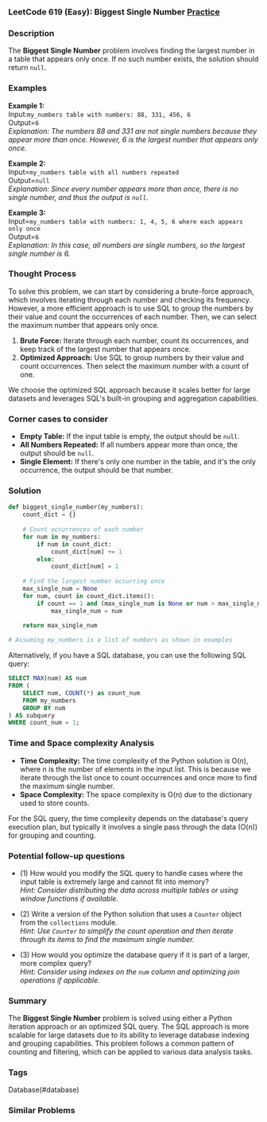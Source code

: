 ### LeetCode 619 (Easy): Biggest Single Number [Practice](https://leetcode.com/problems/biggest-single-number)

### Description  
The **Biggest Single Number** problem involves finding the largest number in a table that appears only once. If no such number exists, the solution should return `null`.

### Examples  

**Example 1:**  
Input:`my_numbers table with numbers: 88, 331, 456, 6`  
Output=`6`  
*Explanation: The numbers 88 and 331 are not single numbers because they appear more than once. However, 6 is the largest number that appears only once.*

**Example 2:**  
Input=`my_numbers table with all numbers repeated`  
Output=`null`  
*Explanation: Since every number appears more than once, there is no single number, and thus the output is `null`.*

**Example 3:**  
Input=`my_numbers table with numbers: 1, 4, 5, 6 where each appears only once`  
Output=`6`  
*Explanation: In this case, all numbers are single numbers, so the largest single number is 6.*

### Thought Process  
To solve this problem, we can start by considering a brute-force approach, which involves iterating through each number and checking its frequency. However, a more efficient approach is to use SQL to group the numbers by their value and count the occurrences of each number. Then, we can select the maximum number that appears only once.

1. **Brute Force:** Iterate through each number, count its occurrences, and keep track of the largest number that appears once.
2. **Optimized Approach:** Use SQL to group numbers by their value and count occurrences. Then select the maximum number with a count of one.

We choose the optimized SQL approach because it scales better for large datasets and leverages SQL's built-in grouping and aggregation capabilities.

### Corner cases to consider  
- **Empty Table:** If the input table is empty, the output should be `null`.
- **All Numbers Repeated:** If all numbers appear more than once, the output should be `null`.
- **Single Element:** If there's only one number in the table, and it's the only occurrence, the output should be that number.

### Solution  
```python
def biggest_single_number(my_numbers):
    count_dict = {}
    
    # Count occurrences of each number
    for num in my_numbers:
        if num in count_dict:
            count_dict[num] += 1
        else:
            count_dict[num] = 1
    
    # Find the largest number occurring once
    max_single_num = None
    for num, count in count_dict.items():
        if count == 1 and (max_single_num is None or num > max_single_num):
            max_single_num = num
    
    return max_single_num

# Assuming my_numbers is a list of numbers as shown in examples
```

Alternatively, if you have a SQL database, you can use the following SQL query:

```sql
SELECT MAX(num) AS num
FROM (
    SELECT num, COUNT(*) as count_num
    FROM my_numbers
    GROUP BY num
) AS subquery
WHERE count_num = 1;
```

### Time and Space complexity Analysis  

- **Time Complexity:** The time complexity of the Python solution is O(n), where n is the number of elements in the input list. This is because we iterate through the list once to count occurrences and once more to find the maximum single number.
- **Space Complexity:** The space complexity is O(n) due to the dictionary used to store counts.

For the SQL query, the time complexity depends on the database's query execution plan, but typically it involves a single pass through the data (O(n)) for grouping and counting.

### Potential follow-up questions  

- (1) How would you modify the SQL query to handle cases where the input table is extremely large and cannot fit into memory?  
  *Hint: Consider distributing the data across multiple tables or using window functions if available.*

- (2) Write a version of the Python solution that uses a `Counter` object from the `collections` module.  
  *Hint: Use `Counter` to simplify the count operation and then iterate through its items to find the maximum single number.*

- (3) How would you optimize the database query if it is part of a larger, more complex query?  
  *Hint: Consider using indexes on the `num` column and optimizing join operations if applicable.*

### Summary  
The **Biggest Single Number** problem is solved using either a Python iteration approach or an optimized SQL query. The SQL approach is more scalable for large datasets due to its ability to leverage database indexing and grouping capabilities. This problem follows a common pattern of counting and filtering, which can be applied to various data analysis tasks.

### Tags
Database(#database)

### Similar Problems

